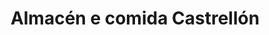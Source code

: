 ---
title: "Almacén e comida Castrellón"
url: /boquete/almacen-e-comida-castrellon/
shop: supermercado
---